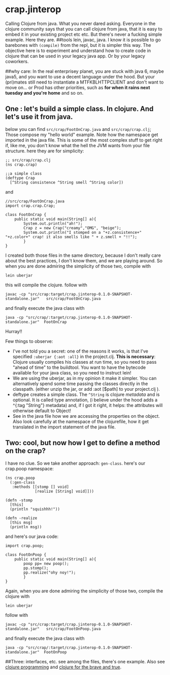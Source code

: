 # crap.jinterop

Calling Clojure from java. What you never dared asking.
Everyone in the clojure community says that you can call clojure from java, that it is easy to embed it in your existing project etc etc. But there's never a fucking simple example. Here they are. 
##tools
lein, javac, java. I know it is possible to go barebones with `(compile)` from the repl, but it is simpler this way. The objective here is to experiment and understand how to create code in clojure that can be used in your legacy java app. Or by your legacy coworkers.

##why care:
In the real enterprisey planet, you are stuck with java 6, maybe java5, and you want to use a decent language under the hood. But your (pri)mates still need to instantiate a MTFKBLHTTPCLIENT and don't want to move on... or Prod has other priorities, such as **for when it rains next tuesday and you're home** and so on.


## One : let's build a simple class. In clojure. And let's use it from java.
below you can find `src/crap/FootOnCrap.java` and `src/crap/crap.clj`; Those compose my "hello world" example. Note how the namespace get imported in the java file. This is some of the most complex stuff to get right if, like me, you don't know what the hell the JVM wants from your file structure. 
here they are for simplicity:

```
;; src/crap/crap.clj
(ns crap.crap)

;;a simple class
(deftype Crap
  [^String consistence ^String smell ^String color])

```
and

```
//src/crap/FootOnCrap.java
import crap.crap.Crap;

class FootOnCrap {
    public static void main(String[] a){
        System.out.println("ah!");
        Crap z = new Crap("creamy","OMG", "beige");
        System.out.println("I stomped on a "+z.consistence+" "+z.color+" crap! it also smells like " + z.smell + "!!");
        }
}

```
I created both those files in the same directory, because I don't really care about the best practices, I don't know them, and we are playing around. So 
when you are done admiring the simplicity of those two, compile with
```
lein uberjar
```
this will compile the clojure.
follow with
```
javac -cp "src/crap:target/crap.jinterop-0.1.0-SNAPSHOT-standalone.jar"   src/crap/FootOnCrap.java

```
and finally execute the java class with

```
java -cp "src/crap/:target/crap.jinterop-0.1.0-SNAPSHOT-standalone.jar"  FootOnCrap
```
Hurray!!

Few things to observe:
- I've not told you a secret: one of the reasons it works, is that I've specified `:uberjar {:aot :all}` in the project.clj. **This is necessary**: Clojure usually compiles his classes at run time, so you need to pass "ahead of time" to the buildtool. You want to have the bytecode available for your java class, so you need to instruct lein!
- We are using the uberjar, as in my opinion it make it simpler. You can alternatively spend some time passing the classes directly in the classpath. (either unzip the jar, or add :aot [$path] to your project.clj  ).
- deftype creates a simple class. The `^String` is clojure *metadata* and is optional. It is called type annotation, (i believe under the hood adds a ^{:tag "String"} metadata) and, if I got it right, it helps: the attributes will otherwise default to Object!  
- See in the java file how we are accessing the properties on the object. Also look carefully at the namespace of the clojurefile, how it get translated in the import statement of the java file.


## Two: cool, but now how I get to define a method on the crap?
I have no clue. So we take another approach: `gen-class`.
here's our crap.poop namespace:
```
(ns crap.poop
  (:gen-class
   :methods [[stomp [] void]
             [realize [String] void]]))

(defn -stomp
  [this]
  (println "squishhh!"))

(defn -realize
  [this msg]
  (println msg))

```
and here's our java code:
```
import crap.poop;

class FootOnPoop {
    public static void main(String[] a){
        poop pp= new poop();
        pp.stomp();
        pp.realize("ohy noy!");
        }
}

```
Again, when you are done admiring the simplicity of those two, compile the clojure with
```
lein uberjar
```
follow with
```
javac -cp "src/crap:target/crap.jinterop-0.1.0-SNAPSHOT-standalone.jar"   src/crap/FootOnPoop.java

```
and finally execute the java class with

```
java -cp "src/crap/:target/crap.jinterop-0.1.0-SNAPSHOT-standalone.jar"  FootOnPoop
```


##Three: interfaces, etc.
see among the files, there's one example. Also see [clojure programming](http://shop.oreilly.com/product/0636920013754.do) and [clojure for the brave and true](http://braveclojure.com).
